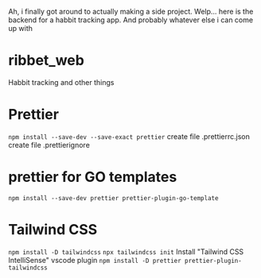 Ah, i finally got around to actually making a side project. Welp... here is the backend for a habbit tracking app. And probably whatever else i can come up with

# ribbet_web

Habbit tracking and other things

# Prettier

`npm install --save-dev --save-exact prettier`
create file .prettierrc.json
create file .prettierignore

# prettier for GO templates

`npm install --save-dev prettier prettier-plugin-go-template`

# Tailwind CSS
`npm install -D tailwindcss`
`npx tailwindcss init`
Install "Tailwind CSS IntelliSense" vscode plugin
`npm install -D prettier prettier-plugin-tailwindcss`